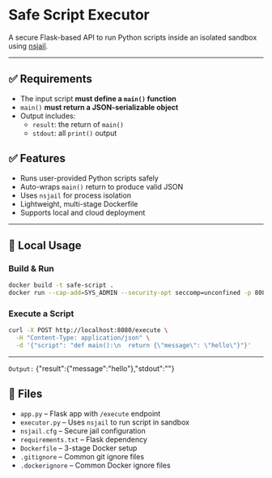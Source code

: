 # Safe Script Executor

A secure Flask-based API to run Python scripts inside an isolated sandbox using [nsjail](https://github.com/google/nsjail).

---

## ✅ Requirements

- The input script **must define a `main()` function**
- `main()` **must return a JSON-serializable object**
- Output includes:
  - `result`: the return of `main()`
  - `stdout`: all `print()` output

## ✅ Features

- Runs user-provided Python scripts safely
- Auto-wraps `main()` return to produce valid JSON
- Uses `nsjail` for process isolation
- Lightweight, multi-stage Dockerfile
- Supports local and cloud deployment

---

## 🧪 Local Usage

### Build & Run

```bash
docker build -t safe-script .
docker run --cap-add=SYS_ADMIN --security-opt seccomp=unconfined -p 8080:8080 safe-script
```

### Execute a Script

```bash
curl -X POST http://localhost:8080/execute \
  -H "Content-Type: application/json" \
  -d '{"script": "def main():\n  return {\"message\": \"hello\"}"}'
```
---
`Output:` {"result":{"message":"hello"},"stdout":""}

## 📁 Files

- `app.py` – Flask app with `/execute` endpoint
- `executor.py` – Uses `nsjail` to run script in sandbox
- `nsjail.cfg` – Secure jail configuration
- `requirements.txt` – Flask dependency
- `Dockerfile` – 3-stage Docker setup
- `.gitignore` – Common git ignore files
- `.dockerignore` – Common Docker ignore files
